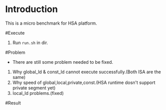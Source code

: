 # Introduction
This is a micro benchmark for HSA platform.

#Execute
1. Run `run.sh` in dir.

#Problem
* There are still some problem needed to be fixed.
1. Why global_ld & const_ld cannot execute successfully.(Both ISA are the same)
2. Why speed of global,local,private,const.(HSA runtime dosn't support private segment yet)
3. local_ld problems.(fixed)

#Result





